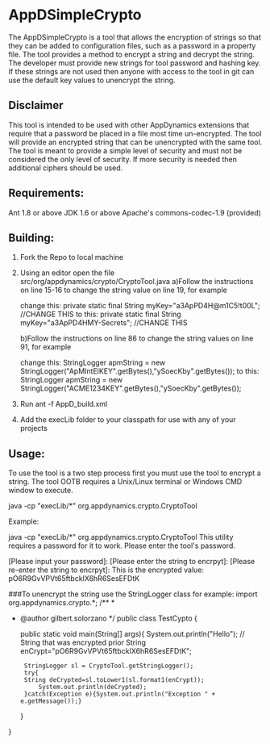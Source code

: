 AppDSimpleCrypto
================

The AppDSimpleCrypto is a tool that allows the encryption of strings so that they 
can be added to configuration files, such as a password in a property file. The tool
provides a method to encrypt a string and decrypt the string. The developer must provide
new strings for tool password and hashing key. If these strings are not used then anyone
with access to the tool in git can use the default key values to unencrypt the string.

Disclaimer
----------
This tool is intended to be used with other AppDynamics extensions that require that a
password be placed in a file most time un-encrypted. The tool will provide an encrypted string 
that can be unencrypted with the same tool. The tool is meant to provide a simple level of security
and must not be considered the only level of security. If more security is needed then additional
ciphers should be used.


Requirements:
------------
Ant 1.8 or above
JDK 1.6 or above
Apache's commons-codec-1.9 (provided)

Building:
--------
1. Fork the Repo to local machine

2. Using an editor open the file src/org/appdynamics/crypto/CryptoTool.java
   a)Follow the instructions on line 15-16 to change the string value on line 19, for example

    change this: 
        private static final String myKey="a3ApPD4H@m1C5!t00L"; //CHANGE THIS
    to this:
        private static final String myKey="a3ApPD4HMY-Secrets"; //CHANGE THIS

   b)Follow the instructions on line 86 to change the string values on line 91, for example

    change this:
      StringLogger apmString = new StringLogger("ApMIntElKEY".getBytes(),"ySoecKby".getBytes());
    to this:
      StringLogger apmString = new StringLogger("ACME1234KEY".getBytes(),"ySoecKby".getBytes());
   
3. Run ant -f AppD_build.xml

4. Add the execLib folder to your classpath for use with any of your projects

Usage:
-----
To use the tool is a two step process first you must use the tool to encrypt a
string. The tool OOTB requires a Unix/Linux terminal or Windows CMD window to 
execute. 

java -cp "execLib/*" org.appdynamics.crypto.CryptoTool

Example:

java -cp "execLib/*" org.appdynamics.crypto.CryptoTool
This utility requires a password for it to work.
Please enter the tool's password.

[Please input your password]: 
[Please enter the string to encrpyt]: 
[Please re-enter the string to encrpyt]: 
This is the encrypted value:
pO6R9GvVPVt65ftbckIX6hR6SesEFDtK

###To unencrypt the string use the StringLogger class for example:
import org.appdynamics.crypto.*;
/**
 *
 * @author gilbert.solorzano
 */
public class TestCypto {
    
    public static void main(String[] args){
        System.out.println("Hello");
        // String that was encrypted prior
        String enCrypt="pO6R9GvVPVt65ftbckIX6hR6SesEFDtK";

        StringLogger sl = CryptoTool.getStringLogger();
        try{
		String deCrypted=sl.toLower1(sl.format1(enCrypt));
	        System.out.println(deCrypted);
        }catch(Exception e){System.out.println("Exception " + e.getMessage());}
    }
    
}


